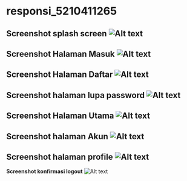 # responsi_5210411265
**Screenshot splash screen**
![Alt text](https://github.com/bahruadidarma/5210411265_responsi/blob/main/Screenshot/Screenshot%20Splash%20Screen.jpg?raw=true)
--
**Screenshot Halaman Masuk**
![Alt text](https://github.com/bahruadidarma/5210411265_responsi/blob/main/Screenshot/Screenshot%20Masuk.jpg?raw=true)
--
**Screenshot Halaman Daftar**
![Alt text](https://github.com/bahruadidarma/5210411265_responsi/blob/main/Screenshot/Screenshot%20Daftar.jpg?raw=true)
--
**Screenshot halaman lupa password**
![Alt text](https://github.com/bahruadidarma/5210411265_responsi/blob/main/Screenshot/Screenshot%20Lupa%20Password.jpg?raw=true)
--
**Screenshot Halaman Utama**
![Alt text](https://github.com/bahruadidarma/5210411265_responsi/blob/main/Screenshot/Screenshot%20Halaman%20Utama.jpg?raw=true)
--
**Screenshot halaman Akun**
![Alt text](https://github.com/bahruadidarma/5210411265_responsi/blob/main/Screenshot/Screenshot%20Akun.jpg?raw=true)
--
**Screenshot halaman profile**
![Alt text](https://github.com/bahruadidarma/5210411265_responsi/blob/main/Screenshot/Screenshot%20Profile.jpg?raw=true)
--
**Screenshot konfirmasi logout**
![Alt text](https://github.com/bahruadidarma/5210411265_responsi/blob/main/Screenshot/Screenshot%20Logout.jpg?raw=true)

